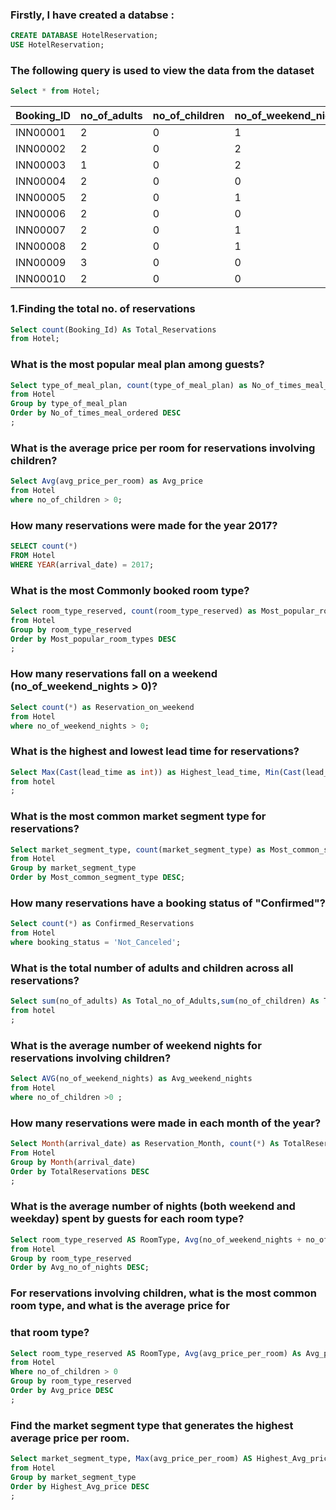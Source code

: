 ### Firstly, I have created a databse :

```SQL
CREATE DATABASE HotelReservation;
USE HotelReservation;
```
### The following query is used to view the data from the dataset
```SQL
Select * from Hotel;
```
Booking_ID|	no_of_adults|	no_of_children|	no_of_weekend_nights|no_of_week_nights|	type_of_meal_plan	|room_type_reserved |lead_time |  
----------|-------------|---------------|---------------------|-----------------|-------------------|-----------------|---------    
INN00001| 2 |0	|1 |	2 |	Meal Plan 1	|Room_Type 1 |	224	|2017-02-10 |Offline|65	    |Not_Canceled   |
INN00002|	2	|0	|2 |	3	| Not Selected|Room_Type 1 |	5	  |2018-06-11	|Online	|106.68	| Not_Canceled  |
INN00003|	1	|0	|2 |	1	| Meal Plan 1	|Room_Type 1 |  1	  |2018-02-28	|Online	|60     | Canceled      |
INN00004|	2	|0	|0 |	2 |	Meal Plan 1	|Room_Type 1 |	211	|2018-05-20	|Online	|100	  | Canceled      |
INN00005|	2	|0	|1 |	1	| Not Selected|Room_Type 1 |	48	|2018-11-04	|Online	|94.5	  | Canceled      |
INN00006|	2	|0	|0 |	2	| Meal Plan 2	|Room_Type 1 |	346	|2018-09-13	|Online	|115	  | Canceled      |
INN00007|	2	|0	|1 |	3	| Meal Plan 1	|Room_Type 1 |  34	|2017-10-15	|Online	|107.55	| Not_Canceled  |
INN00008|	2	|0	|1 |	3	| Meal Plan 1	|Room_Type 4 |	83	|2018-12-26	|Online	|105.61	| Not_Canceled  |
INN00009|	3	|0	|0 |  4	| Meal Plan 1	|Room_Type 1 |	121	|2018-06-07	|Offline|	96.9	| Not_Canceled  |
INN00010|	2	|0	|0 |	5	| Meal Plan 1	|Room_Type 4 |	44	|2018-10-18	|Online	|133.44	| Not_Canceled  |

### 1.Finding the total no. of reservations 
```SQL
Select count(Booking_Id) As Total_Reservations
from Hotel;
```
### What is the most popular meal plan among guests?
```SQL
Select type_of_meal_plan, count(type_of_meal_plan) as No_of_times_meal_ordered
from Hotel
Group by type_of_meal_plan
Order by No_of_times_meal_ordered DESC
;
```
### What is the average price per room for reservations involving children?
```SQL
Select Avg(avg_price_per_room) as Avg_price
from Hotel
where no_of_children > 0;
```
### How many reservations were made for the year 2017?
```SQL
SELECT count(*)
FROM Hotel
WHERE YEAR(arrival_date) = 2017;
```

### What is the most Commonly booked room type?
```SQL
Select room_type_reserved, count(room_type_reserved) as Most_popular_room_types
from Hotel
Group by room_type_reserved
Order by Most_popular_room_types DESC
;
```
### How many reservations fall on a weekend (no_of_weekend_nights > 0)?
```SQL
Select count(*) as Reservation_on_weekend
from Hotel
where no_of_weekend_nights > 0;
```
### What is the highest and lowest lead time for reservations?
```SQL
Select Max(Cast(lead_time as int)) as Highest_lead_time, Min(Cast(lead_time as int)) as Lowest_lead_time
from hotel
;
```
### What is the most common market segment type for reservations?
```SQL
Select market_segment_type, count(market_segment_type) as Most_common_segment_type
from Hotel
Group by market_segment_type
Order by Most_common_segment_type DESC;
```
### How many reservations have a booking status of "Confirmed"?
```SQL
Select count(*) as Confirmed_Reservations
from Hotel
where booking_status = 'Not_Canceled';
```
### What is the total number of adults and children across all reservations?
```SQL
Select sum(no_of_adults) As Total_no_of_Adults,sum(no_of_children) As Total_no_of_Children
from hotel
;
```
### What is the average number of weekend nights for reservations involving children?
```SQL
Select AVG(no_of_weekend_nights) as Avg_weekend_nights
from Hotel
where no_of_children >0 ;
```
### How many reservations were made in each month of the year?
```SQL
Select Month(arrival_date) as Reservation_Month, count(*) As TotalReservations
From Hotel
Group by Month(arrival_date)
Order by TotalReservations DESC
;
```
### What is the average number of nights (both weekend and weekday) spent by guests for each room type?
```SQL
Select room_type_reserved AS RoomType, Avg(no_of_weekend_nights + no_of_week_nights) As Avg_no_of_nights
from Hotel
Group by room_type_reserved
Order by Avg_no_of_nights DESC;
```
### For reservations involving children, what is the most common room type, and what is the average price for 
### that room type?
```SQL
Select room_type_reserved AS RoomType, Avg(avg_price_per_room) As Avg_price
from Hotel
Where no_of_children > 0
Group by room_type_reserved
Order by Avg_price DESC
;
```
### Find the market segment type that generates the highest average price per room.
```SQL
Select market_segment_type, Max(avg_price_per_room) AS Highest_Avg_price
from Hotel
Group by market_segment_type
Order by Highest_Avg_price DESC
;
```
